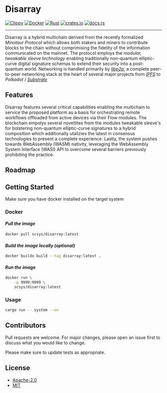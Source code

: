 # Disarray

[![Clippy](https://github.com/scattered-systems/disarray/actions/workflows/clippy.yml/badge.svg)](https://github.com/scattered-systems/disarray/actions/workflows/clippy.yml)
[![Docker](https://github.com/Scattered-Systems/disarray/actions/workflows/docker.yml/badge.svg)](https://github.com/Scattered-Systems/disarray/actions/workflows/docker.yml)
[![Rust](https://github.com/scattered-systems/disarray/actions/workflows/rust.yml/badge.svg)](https://github.com/scattered-systems/disarray/actions/workflows/rust.yml)
[![crates.io](https://img.shields.io/crates/v/disarray.svg)](https://crates.io/crates/disarray)
[![docs.rs](https://docs.rs/disarray/badge.svg)](https://docs.rs/disarray)

***

Disarray is a hybrid multichain derived from the recently formalized *Minotaur Protocol* which allows both stakers and miners to contribute blocks to the chain without comprimising the fidelity of the information communicated on the mainnet. The protocol employs the *modular, tweakable sleeve technology* enabling traditionally non-quantum elliptic-curve digital signature schemas to extend their security into a post-quantum world. Networking is handled primarily by *[libp2p](https://libp2p.io/)*, a complete peer-to-peer networking stack at the heart of several major projects from *[IPFS](https://ipfs.io)* to *Polkadot* / *[Substrate](https://substrate.io)*

## Features

Disarray features several critical capabilities enabling the multichain to service the proposed platform as a basis for orchestrating remote workflows offloaded from active devices via their Flow modules. The blockchain empolys several noveltites from the modules tweakable sleeve's for bolstering non-quantum elliptic-curve signatures to a hybrid composition which additionally utalizies the latest in consensus technologies to present a complete experience. Lastly, the system pushes towards WebAssembly (WASM) nativity, leveraging the WebAssembly System Interface (WASI) API to overcome several barriers previously prohibiting the practice.

## Roadmap

## Getting Started

Make sure you have docker installed on the target system

### Docker  

#### *Pull the image*

```bash
docker pull scsys/disarray:latest
```

#### *Build the image locally (optional)*

```bash
docker buildx build --tag disarray:latest .
```

#### *Run the image*

```bash
docker run \
    -p 9999:9999 \
    scsys/disarray:latest
```

### Usage

```bash
cargo run -- system --on
```

## Contributors

Pull requests are welcome. For major changes, please open an issue first to discuss what you would like to change.

Please make sure to update tests as appropriate.

## License

- [Apache-2.0](https://choosealicense.com/licenses/apache-2.0/)
- [MIT](https://choosealicense.com/licenses/mit/)
